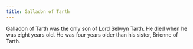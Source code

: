 ```yaml
---
title: Galladon of Tarth
---
```


Galladon of Tarth was the only son of Lord Selwyn Tarth. He died when he was eight years old. He was four years older than his sister, Brienne of Tarth.


